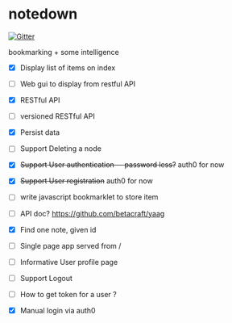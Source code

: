 # notedown

[![Gitter](https://badges.gitter.im/shiva/notedown.svg)](https://gitter.im/shiva/notedown?utm_source=badge&utm_medium=badge&utm_campaign=pr-badge)

bookmarking + some intelligence

 - [x] Display list of items on index
 - [ ] Web gui to display from restful API
 - [x] RESTful API
 - [ ] versioned RESTful API
 - [x] Persist data
 - [ ] Support Deleting a node
 - [x] ~~Support User authentication -- password less?~~ auth0 for now
 - [x] ~~Support User registration~~ auth0 for now
 - [ ] write javascript bookmarklet to store item 
 - [ ] API doc? https://github.com/betacraft/yaag
 - [x] Find one note, given id
 - [ ] Single page app served from /
 - [ ] Informative User profile page
 - [ ] Support Logout
 - [ ] How to get token for a user ?
 - [x] Manual login via auth0
 
